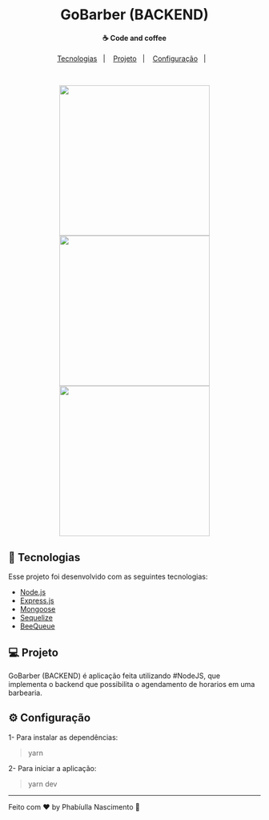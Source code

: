 <h1 align="center">
    GoBarber (BACKEND)
</h1>

<h4 align="center">
  ☕ Code and coffee
</h4>

<p align="center">
  <a href="#rocket-tecnologias">Tecnologias</a>&nbsp;&nbsp;&nbsp;|&nbsp;&nbsp;&nbsp;
  <a href="#-projeto">Projeto</a>&nbsp;&nbsp;&nbsp;|&nbsp;&nbsp;&nbsp;
  <a href="#-configuração">Configuração</a>&nbsp;&nbsp;&nbsp;|&nbsp;&nbsp;&nbsp;
</p>

<br>

<p align="center">
  <img src="https://user-images.githubusercontent.com/22889383/64163683-9df44580-ce39-11e9-8962-f728ddd9e074.PNG" width="300">
  <img src="https://user-images.githubusercontent.com/22889383/64163685-9e8cdc00-ce39-11e9-8d7e-ced62e8c0b18.PNG" width="300">
  <img src="https://user-images.githubusercontent.com/22889383/64163686-9e8cdc00-ce39-11e9-8350-c0a59d7d6300.PNG" width="300">
</p>

## :rocket: Tecnologias

Esse projeto foi desenvolvido com as seguintes tecnologias:

- [Node.js](https://nodejs.org/en/)
- [Express.js](https://expressjs.com/)
- [Mongoose](https://mongoosejs.com/)
- [Sequelize](https://sequelize.org/)
- [BeeQueue](https://github.com/bee-queue/bee-queue)

## 💻 Projeto

GoBarber (BACKEND) é aplicação feita utilizando #NodeJS, que implementa o backend que possibilita o agendamento de horarios em uma barbearia.

## ⚙ Configuração

1- Para instalar as dependências:
> yarn

2- Para iniciar a aplicação:
> yarn dev

---

Feito com ♥ by Phabíulla Nascimento :wave:

